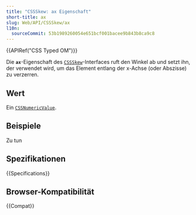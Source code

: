 ```yaml
---
title: "CSSSkew: ax Eigenschaft"
short-title: ax
slug: Web/API/CSSSkew/ax
l10n:
  sourceCommit: 53b1989260054e651bcf001bacee9b843b8ca9c8
---
```


{{APIRef("CSS Typed OM")}}

Die **`ax`**-Eigenschaft des
[`CSSSkew`](/de/docs/Web/API/CSSSkew)-Interfaces ruft den Winkel ab und setzt ihn, der verwendet wird, um das Element entlang der x-Achse (oder Abszisse) zu verzerren.

## Wert

Ein [`CSSNumericValue`](/de/docs/Web/API/CSSNumericValue).

## Beispiele

Zu tun

## Spezifikationen

{{Specifications}}

## Browser-Kompatibilität

{{Compat}}
